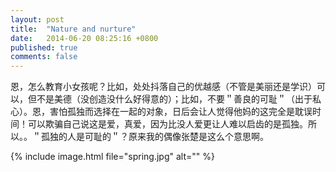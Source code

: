 ```yaml
---
layout: post
title:  "Nature and nurture"
date:   2014-06-20 08:25:16 +0800
published: true
comments: false
---
```

恩，怎么教育小女孩呢？比如，处处抖落自己的优越感（不管是美丽还是学识）可以，但不是美德（没创造没什么好得意的）；比如，不要＂善良的可耻＂（出于私心）。恩，害怕孤独而选择在一起的对象，日后会让人觉得他妈的这完全是耽误时间！可以欺骗自己说这是爱，真爱，因为比没人爱更让人难以启齿的是孤独。所以。。＂孤独的人是可耻的＂？原来我的偶像张楚是这么个意思啊。

{% include image.html file="spring.jpg" alt="" %}
